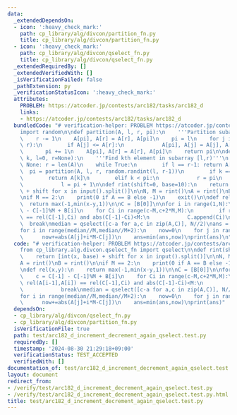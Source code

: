 ```yaml
---
data:
  _extendedDependsOn:
  - icon: ':heavy_check_mark:'
    path: cp_library/alg/divcon/partition_fn.py
    title: cp_library/alg/divcon/partition_fn.py
  - icon: ':heavy_check_mark:'
    path: cp_library/alg/divcon/qselect_fn.py
    title: cp_library/alg/divcon/qselect_fn.py
  _extendedRequiredBy: []
  _extendedVerifiedWith: []
  _isVerificationFailed: false
  _pathExtension: py
  _verificationStatusIcon: ':heavy_check_mark:'
  attributes:
    PROBLEM: https://atcoder.jp/contests/arc182/tasks/arc182_d
    links:
    - https://atcoder.jp/contests/arc182/tasks/arc182_d
  bundledCode: "# verification-helper: PROBLEM https://atcoder.jp/contests/arc182/tasks/arc182_d\n\
    import random\n\ndef partition(A, l, r, pi):\n    '''Partition subarray [l,r)'''\n\
    \    r -= 1\n    A[pi], A[r] = A[r], A[pi]\n    pi = l\n    for j in range(l,\
    \ r):\n        if A[j] <= A[r]:\n            A[pi], A[j] = A[j], A[pi]\n     \
    \       pi += 1\n    A[pi], A[r] = A[r], A[pi]\n    return pi\n\ndef qselect(A,\
    \ k, l=0, r=None):\n    '''Find kth element in subarray [l,r)'''\n    if r is\
    \ None: r = len(A)\n    while True:\n        if l == r-1: return A[k]\n      \
    \  pi = partition(A, l, r, random.randint(l, r-1))\n        if k == pi:\n    \
    \        return A[k]\n        elif k < pi:\n            r = pi\n        else:\n\
    \            l = pi + 1\n\ndef rint(shift=0, base=10):\n    return [int(x, base)\
    \ + shift for x in input().split()]\n\nN, M = rint()\nA = rint()\nB = rint()\n\
    \nif M == 2:\n    print(0 if A == B else -1)\n    exit()\n\ndef rel(x,y):\n  \
    \  return max(-1,min(x-y,1))\n\nC = [B[0]]\n\nfor i in range(1,N):\n    c = C[-1]\
    \ - C[-1]%M + B[i]\n    for Ci in range(c-M,c+2*M,M):\n        if rel(A[i-1],A[i])\
    \ == rel(C[-1],Ci) and abs(C[-1]-Ci)<M:\n            C.append(Ci)\n          \
    \  break\nmedian = qselect([c-a for a,c in zip(A,C)], N//2)\nans = float('inf')\n\
    for i in range(median//M,median//M+2):\n    now=0\n    for j in range(N):\n  \
    \      now+=abs(A[j]+i*M-C[j])\n    ans=min(ans,now)\nprint(ans)\n"
  code: "# verification-helper: PROBLEM https://atcoder.jp/contests/arc182/tasks/arc182_d\n\
    from cp_library.alg.divcon.qselect_fn import qselect\n\ndef rint(shift=0, base=10):\n\
    \    return [int(x, base) + shift for x in input().split()]\n\nN, M = rint()\n\
    A = rint()\nB = rint()\n\nif M == 2:\n    print(0 if A == B else -1)\n    exit()\n\
    \ndef rel(x,y):\n    return max(-1,min(x-y,1))\n\nC = [B[0]]\n\nfor i in range(1,N):\n\
    \    c = C[-1] - C[-1]%M + B[i]\n    for Ci in range(c-M,c+2*M,M):\n        if\
    \ rel(A[i-1],A[i]) == rel(C[-1],Ci) and abs(C[-1]-Ci)<M:\n            C.append(Ci)\n\
    \            break\nmedian = qselect([c-a for a,c in zip(A,C)], N//2)\nans = float('inf')\n\
    for i in range(median//M,median//M+2):\n    now=0\n    for j in range(N):\n  \
    \      now+=abs(A[j]+i*M-C[j])\n    ans=min(ans,now)\nprint(ans)"
  dependsOn:
  - cp_library/alg/divcon/qselect_fn.py
  - cp_library/alg/divcon/partition_fn.py
  isVerificationFile: true
  path: test/arc182_d_increment_decrement_again_qselect.test.py
  requiredBy: []
  timestamp: '2024-08-30 21:29:18+09:00'
  verificationStatus: TEST_ACCEPTED
  verifiedWith: []
documentation_of: test/arc182_d_increment_decrement_again_qselect.test.py
layout: document
redirect_from:
- /verify/test/arc182_d_increment_decrement_again_qselect.test.py
- /verify/test/arc182_d_increment_decrement_again_qselect.test.py.html
title: test/arc182_d_increment_decrement_again_qselect.test.py
---
```

